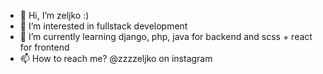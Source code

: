 - 👋 Hi, I’m zeljko :)
- 👀 I’m interested in fullstack development
- 🌱 I’m currently learning django, php, java for backend and scss + react for frontend
- 📫 How to reach me? @zzzzeljko on instagram

<!---
zpavicic/zpavicic is a ✨ special ✨ repository because its `README.md` (this file) appears on your GitHub profile.
You can click the Preview link to take a look at your changes.
--->

